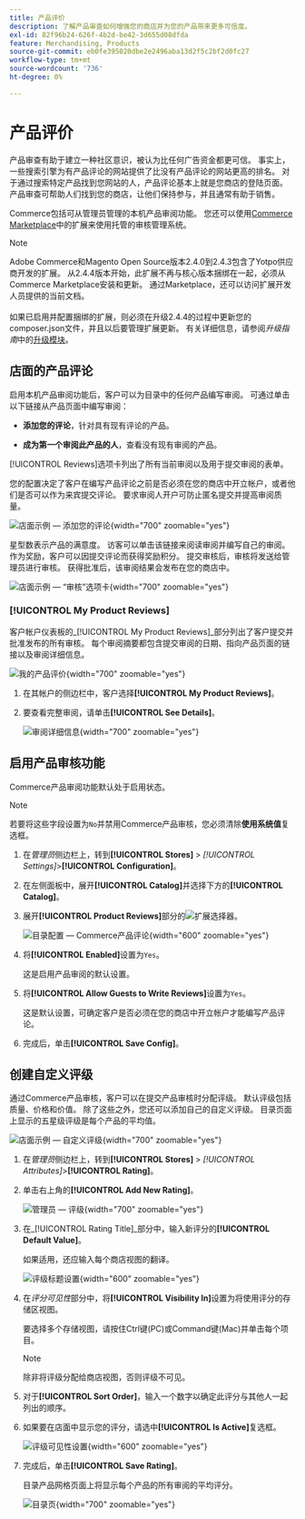 ```yaml
---
title: 产品评价
description: 了解产品审查如何增强您的商店并为您的产品带来更多可信度。
exl-id: 82f96b24-626f-4b2d-be42-3d655d08dfda
feature: Merchandising, Products
source-git-commit: eb0fe395020dbe2e2496aba13d2f5c2bf2d0fc27
workflow-type: tm+mt
source-wordcount: '736'
ht-degree: 0%

---
```


# 产品评价

产品审查有助于建立一种社区意识，被认为比任何广告资金都更可信。 事实上，一些搜索引擎为有产品评论的网站提供了比没有产品评论的网站更高的排名。 对于通过搜索特定产品找到您网站的人，产品评论基本上就是您商店的登陆页面。 产品审查可帮助人们找到您的商店，让他们保持参与，并且通常有助于销售。

Commerce包括可从管理员管理的本机产品审阅功能。 您还可以使用[Commerce Marketplace](../getting-started/commerce-marketplace.md)中的扩展来使用托管的审核管理系统。

>[!NOTE]
>
>Adobe Commerce和Magento Open Source版本2.4.0到2.4.3包含了Yotpo供应商开发的扩展。 从2.4.4版本开始，此扩展不再与核心版本捆绑在一起，必须从Commerce Marketplace安装和更新。 通过Marketplace，还可以访问扩展开发人员提供的当前文档。
><br><br>
>如果已启用并配置捆绑的扩展，则必须在升级2.4.4的过程中更新您的composer.json文件，并且以后要管理扩展更新。 有关详细信息，请参阅&#x200B;_升级指南_&#x200B;中的[升级模块](https://experienceleague.adobe.com/docs/commerce-operations/upgrade-guide/modules/upgrade.html)。

## 店面的产品评论

启用本机产品审阅功能后，客户可以为目录中的任何产品编写审阅。 可通过单击以下链接从产品页面中编写审阅：

- **添加您的评论**，针对具有现有评论的产品。

- **成为第一个审阅此产品的人**，查看没有现有审阅的产品。

[!UICONTROL Reviews]选项卡列出了所有当前审阅以及用于提交审阅的表单。

您的配置决定了客户在编写产品评论之前是否必须在您的商店中开立帐户，或者他们是否可以作为来宾提交评论。 要求审阅人开户可防止匿名提交并提高审阅质量。

![店面示例 — 添加您的评论](./assets/storefront-review-this-product.png){width="700" zoomable="yes"}

星型数表示产品的满意度。 访客可以单击该链接来阅读审阅并编写自己的审阅。 作为奖励，客户可以因提交评论而获得奖励积分。 提交审核后，审核将发送给管理员进行审核。 获得批准后，该审阅结果会发布在您的商店中。

![店面示例 — “审核”选项卡](./assets/storefront-reviews-tab.png){width="700" zoomable="yes"}

### [!UICONTROL My Product Reviews]

客户帐户仪表板的&#x200B;_[!UICONTROL My Product Reviews]_部分列出了客户提交并批准发布的所有审核。 每个审阅摘要都包含提交审阅的日期、指向产品页面的链接以及审阅详细信息。

![我的产品评价](./assets/account-dashboard-my-product-reviews.png){width="700" zoomable="yes"}

1. 在其帐户的侧边栏中，客户选择&#x200B;**[!UICONTROL My Product Reviews]**。

1. 要查看完整审阅，请单击&#x200B;**[!UICONTROL See Details]**。

   ![审阅详细信息](./assets/account-dashboard-my-product-reviews-details.png){width="700" zoomable="yes"}

## 启用产品审核功能

Commerce产品审阅功能默认处于启用状态。

>[!NOTE]
>
>若要将这些字段设置为`No`并禁用Commerce产品审核，您必须清除&#x200B;**使用系统值**&#x200B;复选框。

1. 在&#x200B;_管理员_&#x200B;侧边栏上，转到&#x200B;**[!UICONTROL Stores]** > _[!UICONTROL Settings]_>**[!UICONTROL Configuration]**。

1. 在左侧面板中，展开&#x200B;**[!UICONTROL Catalog]**&#x200B;并选择下方的&#x200B;**[!UICONTROL Catalog]**。

1. 展开&#x200B;**[!UICONTROL Product Reviews]**&#x200B;部分的![扩展选择器](../assets/icon-display-expand.png)。

   ![目录配置 — Commerce产品评论](../configuration-reference/catalog/assets/catalog-product-reviews.png){width="600" zoomable="yes"}

1. 将&#x200B;**[!UICONTROL Enabled]**&#x200B;设置为`Yes`。

   这是启用产品审阅的默认设置。

1. 将&#x200B;**[!UICONTROL Allow Guests to Write Reviews]**&#x200B;设置为`Yes`。

   这是默认设置，可确定客户是否必须在您的商店中开立帐户才能编写产品评论。

1. 完成后，单击&#x200B;**[!UICONTROL Save Config]**。

## 创建自定义评级

通过Commerce产品审核，客户可以在提交产品审核时分配评级。 默认评级包括质量、价格和价值。 除了这些之外，您还可以添加自己的自定义评级。 目录页面上显示的五星级评级是每个产品的平均值。

![店面示例 — 自定义评级](./assets/attribute-custom-ratings-review.png){width="700" zoomable="yes"}

1. 在&#x200B;_管理员_&#x200B;侧边栏上，转到&#x200B;**[!UICONTROL Stores]** > _[!UICONTROL Attributes]_>**[!UICONTROL Rating]**。

1. 单击右上角的&#x200B;**[!UICONTROL Add New Rating]**。

   ![管理员 — 评级](./assets/product-reviews-rating.png){width="700" zoomable="yes"}

1. 在&#x200B;_[!UICONTROL Rating Title]_部分中，输入新评分的&#x200B;**[!UICONTROL Default Value]**。

   如果适用，还应输入每个商店视图的翻译。

   ![评级标题设置](./assets/product-rating-title.png){width="600" zoomable="yes"}

1. 在&#x200B;_评分可见性_&#x200B;部分中，将&#x200B;**[!UICONTROL Visibility In]**&#x200B;设置为将使用评分的存储区视图。

   要选择多个存储视图，请按住Ctrl键(PC)或Command键(Mac)并单击每个项目。

   >[!NOTE]
   >
   >除非将评级分配给商店视图，否则评级不可见。

1. 对于&#x200B;**[!UICONTROL Sort Order]**，输入一个数字以确定此评分与其他人一起列出的顺序。

1. 如果要在店面中显示您的评分，请选中&#x200B;**[!UICONTROL Is Active]**&#x200B;复选框。

   ![评级可见性设置](./assets/product-rating-visibility.png){width="600" zoomable="yes"}

1. 完成后，单击&#x200B;**[!UICONTROL Save Rating]**。

   目录产品网格页面上将显示每个产品的所有审阅的平均评分。

   ![目录页](./assets/catalog-rating-page.png){width="700" zoomable="yes"}
